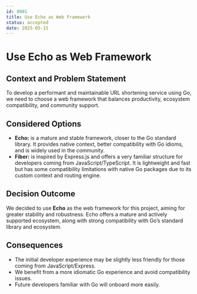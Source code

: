 ```yaml
---
id: 0001
title: Use Echo as Web Framework
status: accepted
date: 2025-05-15
---
```


# Use Echo as Web Framework

## Context and Problem Statement

To develop a performant and maintainable URL shortening service using Go, we need to choose a web framework that balances productivity, ecosystem compatibility, and community support.

## Considered Options

- **Echo:** is a mature and stable framework, closer to the Go standard library. It provides native context, better compatibility with Go idioms, and is widely used in the community.
- **Fiber:** is inspired by Express.js and offers a very familiar structure for developers coming from JavaScript/TypeScript. It is lightweight and fast but has some compatibility limitations with native Go packages due to its custom context and routing engine.

## Decision Outcome

We decided to use **Echo** as the web framework for this project, aiming for greater stability and robustness. Echo offers a mature and actively supported ecosystem, along with strong compatibility with Go’s standard library and ecosystem.

## Consequences

- The initial developer experience may be slightly less friendly for those coming from JavaScript/Express.
- We benefit from a more idiomatic Go experience and avoid compatibility issues.
- Future developers familiar with Go will onboard more easily.
